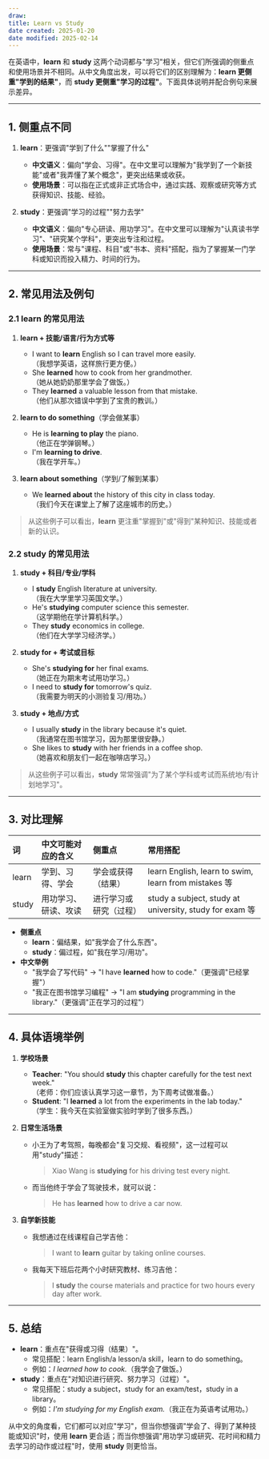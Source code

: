 ```yaml
---
draw:
title: Learn vs Study
date created: 2025-01-20
date modified: 2025-02-14
---
```


在英语中，**learn** 和 **study** 这两个动词都与"学习"相关，但它们所强调的侧重点和使用场景并不相同。从中文角度出发，可以将它们的区别理解为：**learn 更侧重"学到的结果"**，而 **study 更侧重"学习的过程"**。下面具体说明并配合例句来展示差异。

---

## 1. 侧重点不同

1. **learn**：更强调"学到了什么""掌握了什么"  
   - **中文语义**：偏向"学会、习得"。在中文里可以理解为"我学到了一个新技能"或者"我弄懂了某个概念"，更突出结果或收获。
   - **使用场景**：可以指在正式或非正式场合中，通过实践、观察或研究等方式获得知识、技能、经验。

2. **study**：更强调"学习的过程""努力去学"  
   - **中文语义**：偏向"专心研读、用功学习"。在中文里可以理解为"认真读书学习"、"研究某个学科"，更突出专注和过程。
   - **使用场景**：常与"课程、科目"或"书本、资料"搭配，指为了掌握某一门学科或知识而投入精力、时间的行为。

---

## 2. 常见用法及例句

### 2.1 learn 的常见用法

1. **learn + 技能/语言/行为方式等**  
   - I want to **learn** English so I can travel more easily.  
（我想学英语，这样旅行更方便。）
   - She **learned** how to cook from her grandmother.  
（她从她奶奶那里学会了做饭。）
   - They **learned** a valuable lesson from that mistake.  
（他们从那次错误中学到了宝贵的教训。）

2. **learn to do something**（学会做某事）
   - He is **learning to play** the piano.  
（他正在学弹钢琴。）
   - I'm **learning to drive**.  
（我在学开车。）

3. **learn about something**（学到/了解到某事）
   - We **learned about** the history of this city in class today.  
（我们今天在课堂上了解了这座城市的历史。）

> 从这些例子可以看出，**learn** 更注重"掌握到"或"得到"某种知识、技能或者新的认识。

### 2.2 study 的常见用法

1. **study + 科目/专业/学科**  
   - I **study** English literature at university.  
（我在大学里学习英国文学。）
   - He's **studying** computer science this semester.  
（这学期他在学计算机科学。）
   - They **study** economics in college.  
（他们在大学学习经济学。）

2. **study for + 考试或目标**  
   - She's **studying for** her final exams.  
（她正在为期末考试用功学习。）
   - I need to **study for** tomorrow's quiz.  
（我需要为明天的小测验复习/用功。）

3. **study + 地点/方式**  
   - I usually **study** in the library because it's quiet.  
（我通常在图书馆学习，因为那里很安静。）
   - She likes to **study** with her friends in a coffee shop.  
（她喜欢和朋友们一起在咖啡店学习。）

> 从这些例子可以看出，**study** 常常强调"为了某个学科或考试而系统地/有计划地学习"。

---

## 3. 对比理解

| 词   | 中文可能对应的含义    | 侧重点                 | 常用搭配                         |
|:-----|:---------------------|:----------------------|:---------------------------------|
| learn  | 学到、习得、学会     | 学会或获得（结果）       | learn English, learn to swim, learn from mistakes 等 |
| study  | 用功学习、研读、攻读 | 进行学习或研究（过程）    | study a subject, study at university, study for exam 等 |

- **侧重点**  
  - **learn**：偏结果，如"我学会了什么东西"。
  - **study**：偏过程，如"我在学习/用功"。
- **中文举例**  
  - "我学会了写代码" → "I have **learned** how to code."（更强调"已经掌握"）
  - "我正在图书馆学习编程" → "I am **studying** programming in the library."（更强调"正在学习的过程"）

---

## 4. 具体语境举例

1. **学校场景**  
   - **Teacher**: "You should **study** this chapter carefully for the test next week."  
（老师：你们应该认真学习这一章节，为下周考试做准备。）
   - **Student**: "I **learned** a lot from the experiments in the lab today."  
（学生：我今天在实验室做实验时学到了很多东西。）

2. **日常生活场景**  
   - 小王为了考驾照，每晚都会"复习交规、看视频"，这一过程可以用"study"描述：

     > Xiao Wang is **studying** for his driving test every night.  

   - 而当他终于学会了驾驶技术，就可以说：

     > He has **learned** how to drive a car now.  

3. **自学新技能**  
   - 我想通过在线课程自己学吉他：

     > I want to **learn** guitar by taking online courses.  

   - 我每天下班后花两个小时研究教材、练习吉他：

     > I **study** the course materials and practice for two hours every day after work.  

---

## 5. 总结

- **learn**：重点在"获得或习得（结果）"。
  - 常见搭配：learn English/a lesson/a skill，learn to do something。
  - 例如：*I learned how to cook.*（我学会了做饭。）
- **study**：重点在"对知识进行研究、努力学习（过程）"。
  - 常见搭配：study a subject，study for an exam/test，study in a library。
  - 例如：*I'm studying for my English exam.*（我正在为英语考试用功。）

从中文的角度看，它们都可以对应"学习"，但当你想强调"学会了、得到了某种技能或知识"时，使用 **learn** 更合适；而当你想强调"用功学习或研究、花时间和精力去学习的动作或过程"时，使用 **study** 则更恰当。
